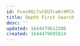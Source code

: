 ```yaml
---
id: Fcex9Qi7vC8U7ca6rXMlh
title: Depth First Search
desc: ''
updated: 1644479612288
created: 1644479605824
---
```


